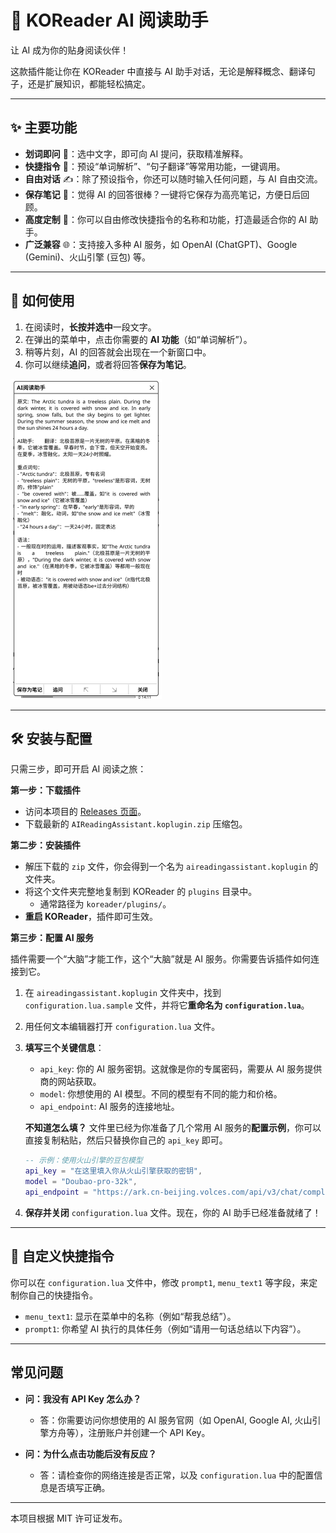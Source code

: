 # 📖 KOReader AI 阅读助手

让 AI 成为你的贴身阅读伙伴！

这款插件能让你在 KOReader 中直接与 AI 助手对话，无论是解释概念、翻译句子，还是扩展知识，都能轻松搞定。

---

## ✨ 主要功能

*   **划词即问** 💬：选中文字，即可向 AI 提问，获取精准解释。
*   **快捷指令** 🚀：预设“单词解析”、“句子翻译”等常用功能，一键调用。
*   **自由对话** ✍️：除了预设指令，你还可以随时输入任何问题，与 AI 自由交流。
*   **保存笔记** 📝：觉得 AI 的回答很棒？一键将它保存为高亮笔记，方便日后回顾。
*   **高度定制** 🔧：你可以自由修改快捷指令的名称和功能，打造最适合你的 AI 助手。
*   **广泛兼容** 🌐：支持接入多种 AI 服务，如 OpenAI (ChatGPT)、Google (Gemini)、火山引擎 (豆包) 等。

---

## 🚀 如何使用

1.  在阅读时，**长按并选中**一段文字。
2.  在弹出的菜单中，点击你需要的 **AI 功能**（如“单词解析”）。
3.  稍等片刻，AI 的回答就会出现在一个新窗口中。
4.  你可以继续**追问**，或者将回答**保存为笔记**。

<img src="https://github.com/chunbo129/AIReadingAssistant/blob/main/Screenshot_org.koreader.launcher.jpg" alt="Screenshot_2025-07-22-14-11-49-904_org.koreader.launcher" style="zoom:50%;" />

---

## 🛠️ 安装与配置

只需三步，即可开启 AI 阅读之旅：

**第一步：下载插件**

*   访问本项目的 [Releases 页面](https://github.com/chunbo129/AIReadingAssistant/releases)。
*   下载最新的 `AIReadingAssistant.koplugin.zip` 压缩包。

**第二步：安装插件**

*   解压下载的 `zip` 文件，你会得到一个名为 `aireadingassistant.koplugin` 的文件夹。
*   将这个文件夹完整地复制到 KOReader 的 `plugins` 目录中。
    *   通常路径为 `koreader/plugins/`。
*   **重启 KOReader**，插件即可生效。

**第三步：配置 AI 服务**

插件需要一个“大脑”才能工作，这个“大脑”就是 AI 服务。你需要告诉插件如何连接到它。

1.  在 `aireadingassistant.koplugin` 文件夹中，找到 `configuration.lua.sample` 文件，并将它**重命名为 `configuration.lua`**。

2.  用任何文本编辑器打开 `configuration.lua` 文件。

3.  **填写三个关键信息**：
    *   `api_key`: 你的 AI 服务密钥。这就像是你的专属密码，需要从 AI 服务提供商的网站获取。
    *   `model`: 你想使用的 AI 模型。不同的模型有不同的能力和价格。
    *   `api_endpoint`: AI 服务的连接地址。

    **不知道怎么填？** 文件里已经为你准备了几个常用 AI 服务的**配置示例**，你可以直接复制粘贴，然后只替换你自己的 `api_key` 即可。

    ```lua
    -- 示例：使用火山引擎的豆包模型
    api_key = "在这里填入你从火山引擎获取的密钥",
    model = "Doubao-pro-32k",
    api_endpoint = "https://ark.cn-beijing.volces.com/api/v3/chat/completions",
    ```

4.  **保存并关闭** `configuration.lua` 文件。现在，你的 AI 助手已经准备就绪了！

---

## 🔧 自定义快捷指令

你可以在 `configuration.lua` 文件中，修改 `prompt1`, `menu_text1` 等字段，来定制你自己的快捷指令。

*   `menu_text1`: 显示在菜单中的名称（例如“帮我总结”）。
*   `prompt1`: 你希望 AI 执行的具体任务（例如“请用一句话总结以下内容”）。

---

## 常见问题

*   **问：我没有 API Key 怎么办？**
    *   答：你需要访问你想使用的 AI 服务官网（如 OpenAI, Google AI, 火山引擎方舟等），注册账户并创建一个 API Key。

*   **问：为什么点击功能后没有反应？**
    *   答：请检查你的网络连接是否正常，以及 `configuration.lua` 中的配置信息是否填写正确。

---

本项目根据 MIT 许可证发布。
